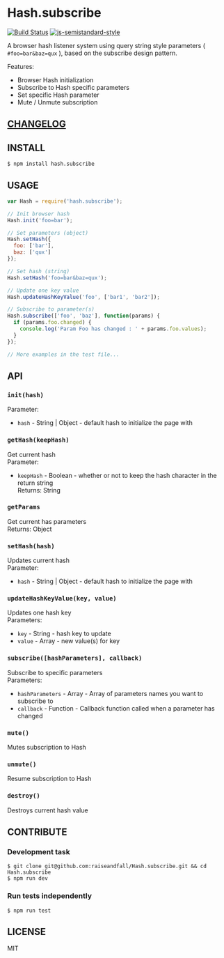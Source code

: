 # Hash.subscribe 

[![Build Status](https://travis-ci.org/raiseandfall/Hash.subscribe.svg)](https://travis-ci.org/raiseandfall/Hash.subscribe)
[![js-semistandard-style](https://img.shields.io/badge/code%20style-semistandard-brightgreen.svg?style=flat-square)](https://github.com/Flet/semistandard)

A browser hash listener system using query string style parameters ( `#foo=bar&baz=qux` ), based on the subscribe design pattern.  

Features:  
- Browser Hash initialization
- Subscribe to Hash specific parameters
- Set specific Hash parameter
- Mute / Unmute subscription

## [CHANGELOG](./CHANGELOG.md)

## INSTALL
```shell
$ npm install hash.subscribe
```

## USAGE
```javascript
var Hash = require('hash.subscribe');

// Init browser hash
Hash.init('foo=bar');

// Set parameters (object)
Hash.setHash({
  foo: ['bar'],
  baz: ['qux']
});

// Set hash (string)
Hash.setHash('foo=bar&baz=qux');

// Update one key value
Hash.updateHashKeyValue('foo', ['bar1', 'bar2']);

// Subscribe to parameter(s)
Hash.subscribe(['foo', 'baz'], function(params) {
  if (params.foo.changed) {
    console.log('Param Foo has changed : ' + params.foo.values);
  }
});

// More examples in the test file...
```

## API

### `init(hash)`
Parameter:  
- `hash` - String | Object - default hash to initialize the page with

### `getHash(keepHash)`
Get current hash  
Parameter:  
- `keepHash` - Boolean - whether or not to keep the hash character in the return string  
Returns: String

### `getParams`
Get current has parameters  
Returns: Object

### `setHash(hash)`
Updates current hash  
Parameter:  
- `hash` - String | Object - default hash to initialize the page with

### `updateHashKeyValue(key, value)`
Updates one hash key  
Parameters:  
- `key` - String - hash key to update  
- `value` - Array - new value(s) for key  

### `subscribe([hashParameters], callback)`
Subscribe to specific parameters  
Parameters:  
- `hashParameters` - Array - Array of parameters names you want to subscribe to
- `callback` - Function - Callback function called when a parameter has changed

### `mute()`
Mutes subscription to Hash

### `unmute()`
Resume subscription to Hash  

### `destroy()` 
Destroys current hash value

## CONTRIBUTE

### Development task
```shell
$ git clone git@github.com:raiseandfall/Hash.subscribe.git && cd Hash.subscribe
$ npm run dev
```

### Run tests independently
```shell
$ npm run test
```

## LICENSE
MIT
